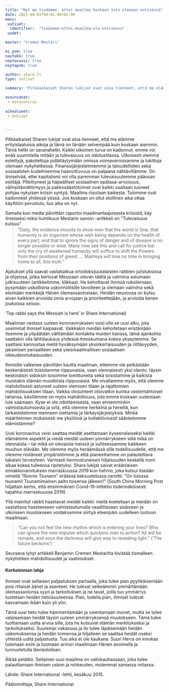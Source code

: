 ```yaml
---
title: "Nyt me tiedämme, ettei maailma koskaan tule olemaan entisensä"
date: 2021-04-01T00:01:06+02:00
menu:
 uutiset:
  identifier:  "tiedamme-ettei-maailma-ole-entisensa"
 uudet:

master: "Cremen Mestari"

ei_pvm: true
naytakk: true
naytavuosi: true
naytapvm: true

author: share.fi
type: uutiset

summary: "Pitkäaikaiset Sharen lukijat ovat aina tienneet, että me elämme erityislaatuisia aikoja ja tämä on tänään selvempää kuin koskaan aiemmin. Tämä hetki on saranahetki. Kaikki ulkoinen turva on kadonnut, emme voi enää suunnitella mitään ja tulevaisuus on odotustilassa."

avainsanat:
 - koronavirus
 
aihealueet:
 - Uutiset
 

---
```

<p>Pitkäaikaiset Sharen lukijat ovat aina tienneet, että me elämme erityislaatuisia aikoja ja tämä on tänään selvempää kuin koskaan aiemmin. Tämä hetki on saranahetki. Kaikki ulkoinen turva on kadonnut, emme voi enää suunnitella mitään ja tulevaisuus on odotustilassa. Ulkoisesti olemme estettyjä, pakotettuja pidättäytymään omissa voimavaroissamme ja lukittuja olemaan nykyhetkessä. Finanssijärjestelmiemme ja taloudellisten sekä sosiaalisten kudelmiemme haavoittuvuus on paljaana nähtävillämme. On ilmiselvää, ettei kapitalismi voi olla paremman tulevaisuutemme pääosan esittäjä. Pitkittyneet ja häpeälliset sosiaalinen epätasa-arvoisuus, välinpitämättömyys ja pakkosäästötoimet ovat kaikki osaltaan luoneet pohjaa nykyisen kriisin syntyä. Maailma riisutaan kaikesta. Tulomme ovat kadonneet yhdessä yössä. Jos koskaan on ollut otollinen aika ottaa käyttöön perustulo, tuo aika on nyt.</p>

<p>Samalla kun media päivittäin raportoi maailmanlaajuisesta kriisistä, käy ilmeiseksi miksi huhtikuun Mestarin sanoin -artikkeli on "Tulevaisuus kutsuu"
<blockquote style="margin-top:-12px;">“Daily, the evidence mounts to show men that the world is One, that humanity is an organism whose well-being depends on the health of every part, and that to ignore the signs of danger and of disease is no longer possible or wise. Many now see this and call for justice but only the cry of awakened humanity will suffice to shift the Powers from their positions of greed. ... Maitreya will lose no time in bringing home to all, this truth.”</blockquote></p>

<p>Ajatukset yllä saavat vastakaikua ortodoksijuutalaisten rabbien julistuksissa ja ohjeissa, jotka kertovat Messiaan olevan täällä ja valmiina astumaan julkisuuteen (artikkelimme, klikkaa). He kehottavat ihmisiä rukoilemaan, pysymään uskollisina uskonnollisille tavoilleen ja olemaan valmiina sekä etsimään merkkejä Hänen olemassaolostaan. Heidän neuvonsa on kutsu aivan kaikkien arvioida omia arvojaan ja prioriteettejään, ja arvioida kenen joukoissa seisoo.</p>

‘Top rabbi says the Messiah is here’ in Share International)

<p>Maailman vastaus uuteen koronavirukseen voisi olla se uusi alku, jota useimmat ihmiset kaipaavat. Vaikkakin meidän kehoitetaan eristämään itsemme ja ylipäätään välttämään kontaktia muiden kanssa, tämä ajankohta saattakin olla lähtölaukaus yhdessä ihmiskuntana kokea ykseytemme. Se saattaisi kannustaa meitä hyväksymään yksinkertaisuuden ja riittävyyden, jakamisen periaatteen sekä yleismaailmallisen sosiaalisen oikeudenmukaisuuden.</p>

<p>Ihmisille valkenee päivittäin kautta maailman, ettemme ole pelkästään keskenäisesti toisistamme riippuvaisia, vaan olennaisesti yksi olento, täysin keskinäisin sidoksin toisiimme lomittuneita sekä toisistamme ja kaikista muistakin elämän muodoista riippuvaisia. Me oivallamme myös, että olemme mahdollisesti astuneet uuteen olemisen tilaan ja rajattomien mahdollisuuksien tilaan. Vaikka olosuhteet olisivatkin kuinka vastentahtoiset tahansa, käsillämme on myös mahdollisuus, jota emme koskaan uudestaan tule saamaan. Kyse ei ole odottamisesta, vaan ennemminkin valmistautumisesta ja siitä, että olemme herkkinä ja hereillä, kun tarkastelelmme menneen olettamia ja tärkeysjärjestyksiä. Minkä määritelmien mukaisesti me yksilöinä ja kollektiivisesti sääntelemme elämistämme?</p>

<p>Uusi koronavirus voisi saattaa meidät asettamaan kyseenalaiseksi kaikki elämämme aspektit ja viedä meidät uuteen ymmärrykseen siitä mikä on olennaista – tai mikä on olevaista meissä ja suhteessamme kaikkeen muuhun elävään. Me olemme myös heräämässä sille todellisuudelle, että me olemme riistäneet ympäristömme ja että planeettamme on palautettava takaisin terveyteen. Varmasti hermostuneisen hiljaisuuden keskellä moni alkaa kokea tulleensa ripitetyksi. Share lukijat saivat eräänlaisen ennakkovaroituksen marraskuussa 2019 kun hahmo, joka kutsui itseään nimellä "Ronnie Tsunami" eräässä keksustelussa varoitti: "On tulossa tsunami! Tsunamimainen aalto toisensa jälkeen!" (South China Morning Post hiljattain kertoi, että ensimmäinen Covid-19-infektio todennäköisesti tapahtui marraskuussa 2019).</p>

<p>Yllä mainitut rabbit haastavat meidät kaikki: meitä koetellaan ja meidän on vastattava haasteeseen valmistautumalla vaadittavaan sisäiseen ja ulkoiseen muutokseen voidaksemme siirtyä eteenpäin uudelleen luotuun maailmaan.</p>
 
<blockquote>“Can you not feel the new rhythm which is entering your lives? Who can ignore the new impulse which quickens men to action? All will be remade, and soon the darkness will give way to revealing light.” (‘The future beckons’)</blockquote>

<p>Seuraava lyhyt artikkeli Benjamin Cremen Mestarilta tiivistää tismalleen nykyhetken mahdollisuudet ja vaatimukset.</p>

<h4>Korkeimman lahja</h4>

<p>Ihmiset ovat sellaisen paljastuksen partaalla, joka tulee pian pyyhkäisemään pois riitaisat äänet ja asenteet. He tulevat selkeämmin ymmärtämään olemassaolonsa syyn ja tarkoituksen ja ne tavat, joilla tuo ymmärrys tuotetaan heidän tietoisuuteensa. Pian, todella pian, ihmiset tulevat kasvamaan ikään kuin yli yön.</p>

<p>Tämä uusi tieto tulee hämmentämään ja vaientamaan monet, mutta se tulee valaisemaan heidät täysin uuteen ymmärryksensä muutokseen. Tämä tulee tuottamaan uutta arvoa sille, jota he kutsuvat elämän merkitykseksi ja tarkoitukseksi. Suurempi vakavuus ja ilo tulee läpäisemään heidän uskomuksensa ja heidän toimensa ja hiljalleen se saattaa heidät osaksi yhteistä uutta paljastusta. Tuo aika ei ole kaukana. Suuri Herra on innokas tulemaan esiin ja tuomaan armon maailmaan Hänen avoimella ja tunnustetulla läsnäolollaan.</p>

<p>Älkää pelätkö. Sellainen uusi maailma on valinkauhassaan, joka tulee palauttamaan ihmisen uskon ja rohkeuden, molemmat samassa mitassa.</p>

<p>Lähde: Share International -lehti, kesäkuu 2015.</p>
 
<p>Päätoimittaja, Share International</p>